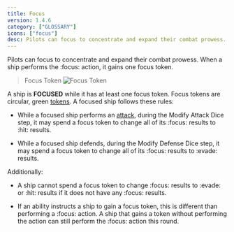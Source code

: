 ```yaml
---
title: Focus
version: 1.4.6
category: ["GLOSSARY"]
icons: ["focus"]
desc: Pilots can focus to concentrate and expand their combat prowess.
---
```


Pilots can focus to concentrate and expand their combat prowess.
When a ship performs the :focus: action, it gains one focus token.

> Focus Token
![Focus Token](Focus_Token.webp)

A ship is **FOCUSED** while it has at least one focus token. Focus
tokens are circular, green [tokens](/rules/Tokens). A focused ship follows these rules:

- While a focused ship performs an [attack](/rules/Attack), during the Modify Attack Dice step,
  it may spend a focus token to change all of its :focus: results to :hit: results.

- While a focused ship defends, during the Modify Defense Dice step, it may
  spend a focus token to change all of its :focus: results to :evade: results.

Additionally:

- A ship cannot spend a focus token to change :focus: results to :evade: or :hit:
  results if it does not have any :focus: results.

- If an ability instructs a ship to gain a focus token, this is different than
  performing a :focus: action. A ship that gains a token without performing the
  action can still perform the :focus: action this round.
